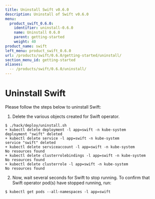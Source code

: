 ```yaml
---
title: Uninstall Swift v0.6.0
description: Uninstall of Swift v0.6.0
menu:
  product_swift_0.6.0:
    identifier: uninstall-0.6.0
    name: Uninstall 0.6.0
    parent: getting-started
    weight: 40
product_name: swift
left_menu: product_swift_0.6.0
url: /products/swift/0.6.0/getting-started/uninstall/
section_menu_id: getting-started
aliases:
  -- /products/swift/0.6.0/uninstall/
---
```


# Uninstall Swift
Please follow the steps below to uninstall Swift:

1. Delete the various objects created for Swift operator.
```console
$ ./hack/deploy/uninstall.sh
+ kubectl delete deployment -l app=swift -n kube-system
deployment "swift" deleted
+ kubectl delete service -l app=swift -n kube-system
service "swift" deleted
+ kubectl delete serviceaccount -l app=swift -n kube-system
No resources found
+ kubectl delete clusterrolebindings -l app=swift -n kube-system
No resources found
+ kubectl delete clusterrole -l app=swift -n kube-system
No resources found
```

2. Now, wait several seconds for Swift to stop running. To confirm that Swift operator pod(s) have stopped running, run:
```console
$ kubectl get pods --all-namespaces -l app=swift
```
